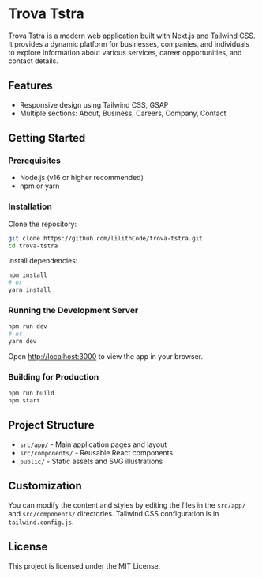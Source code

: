 # Trova Tstra

Trova Tstra is a modern web application built with Next.js and Tailwind CSS. It provides a dynamic platform for businesses, companies, and individuals to explore information about various services, career opportunities, and contact details.

## Features

- Responsive design using Tailwind CSS, GSAP
- Multiple sections: About, Business, Careers, Company, Contact

## Getting Started

### Prerequisites

- Node.js (v16 or higher recommended)
- npm or yarn

### Installation

Clone the repository:

```bash
git clone https://github.com/lilithCode/trova-tstra.git
cd trova-tstra
```

Install dependencies:

```bash
npm install
# or
yarn install
```

### Running the Development Server

```bash
npm run dev
# or
yarn dev
```

Open [http://localhost:3000](http://localhost:3000) to view the app in your browser.

### Building for Production

```bash
npm run build
npm start
```

## Project Structure

- `src/app/` - Main application pages and layout
- `src/components/` - Reusable React components
- `public/` - Static assets and SVG illustrations

## Customization

You can modify the content and styles by editing the files in the `src/app/` and `src/components/` directories. Tailwind CSS configuration is in `tailwind.config.js`.

## License

This project is licensed under the MIT License.